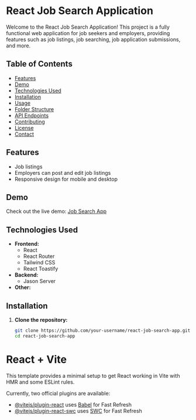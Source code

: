 # React Job Search Application

Welcome to the React Job Search Application! This project is a fully functional web application for job seekers and employers, providing features such as job listings, job searching, job application submissions, and more.

## Table of Contents

- [Features](#features)
- [Demo](#demo)
- [Technologies Used](#technologies-used)
- [Installation](#installation)
- [Usage](#usage)
- [Folder Structure](#folder-structure)
- [API Endpoints](#api-endpoints)
- [Contributing](#contributing)
- [License](#license)
- [Contact](#contact)

## Features

- Job listings
- Employers can post and edit job listings
- Responsive design for mobile and desktop

## Demo

Check out the live demo: [Job Search App](http://localhost:4174/)

## Technologies Used

- **Frontend:**
  - React
  - React Router
  - Tailwind CSS
  - React Toastify
- **Backend:**
  - Jason Server
- **Other:**

## Installation

1. **Clone the repository:**

   ```bash
   git clone https://github.com/your-username/react-job-search-app.git
   cd react-job-search-app
   ```

# React + Vite

This template provides a minimal setup to get React working in Vite with HMR and some ESLint rules.

Currently, two official plugins are available:

- [@vitejs/plugin-react](https://github.com/vitejs/vite-plugin-react/blob/main/packages/plugin-react/README.md) uses [Babel](https://babeljs.io/) for Fast Refresh
- [@vitejs/plugin-react-swc](https://github.com/vitejs/vite-plugin-react-swc) uses [SWC](https://swc.rs/) for Fast Refresh
